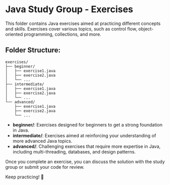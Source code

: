 
# Java Study Group - Exercises

This folder contains Java exercises aimed at practicing different concepts and skills. Exercises cover various topics, such as control flow, object-oriented programming, collections, and more.

## Folder Structure:

```plaintext
exercises/
├── beginner/
│   ├── exercise1.java
│   ├── exercise2.java
│   └── ...
├── intermediate/
│   ├── exercise1.java
│   ├── exercise2.java
│   └── ...
└── advanced/
    ├── exercise1.java
    ├── exercise2.java
    └── ...
```

- **beginner/**: Exercises designed for beginners to get a strong foundation in Java.
- **intermediate/**: Exercises aimed at reinforcing your understanding of more advanced Java topics.
- **advanced/**: Challenging exercises that require more expertise in Java, including multi-threading, databases, and design patterns.

Once you complete an exercise, you can discuss the solution with the study group or submit your code for review.

Keep practicing! 💪

